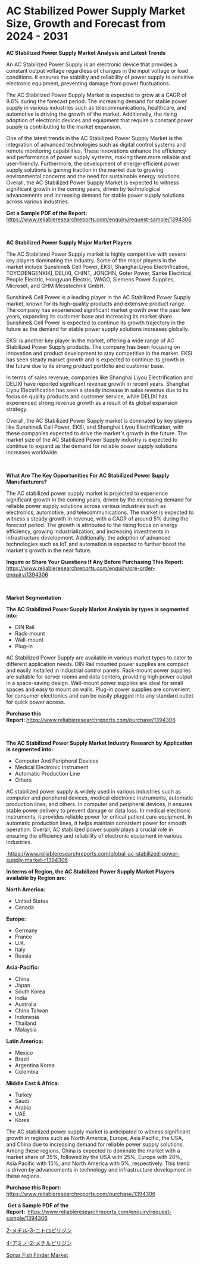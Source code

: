 <p><h1>AC Stabilized Power Supply Market Size, Growth and Forecast from 2024 - 2031</h1></p><p><strong>AC Stabilized Power Supply Market Analysis and Latest Trends</strong></p>
<p><p>An AC Stabilized Power Supply is an electronic device that provides a constant output voltage regardless of changes in the input voltage or load conditions. It ensures the stability and reliability of power supply to sensitive electronic equipment, preventing damage from power fluctuations.</p><p>The AC Stabilized Power Supply Market is expected to grow at a CAGR of 9.6% during the forecast period. The increasing demand for stable power supply in various industries such as telecommunications, healthcare, and automotive is driving the growth of the market. Additionally, the rising adoption of electronic devices and equipment that require a constant power supply is contributing to the market expansion.</p><p>One of the latest trends in the AC Stabilized Power Supply Market is the integration of advanced technologies such as digital control systems and remote monitoring capabilities. These innovations enhance the efficiency and performance of power supply systems, making them more reliable and user-friendly. Furthermore, the development of energy-efficient power supply solutions is gaining traction in the market due to growing environmental concerns and the need for sustainable energy solutions. Overall, the AC Stabilized Power Supply Market is expected to witness significant growth in the coming years, driven by technological advancements and increasing demand for stable power supply solutions across various industries.</p></p>
<p><strong>Get a Sample PDF of the Report:&nbsp;</strong> <a href="https://www.reliableresearchreports.com/enquiry/request-sample/1394306">https://www.reliableresearchreports.com/enquiry/request-sample/1394306</a></p>
<p>&nbsp;</p>
<p><strong>AC Stabilized Power Supply Major Market Players</strong></p>
<p><p>The AC Stabilized Power Supply market is highly competitive with several key players dominating the industry. Some of the major players in the market include Sunshine& Cell Power, EKSI, Shanghai Liyou Electrification, TOYODENGENKIKI, DELIXI, CHINT, JONCHN, Goter Power, Sanke Electrical, People Electric, Hongyuan Electric, WAGO, Siemens Power Supplies, Microset, and GHM Messtechnik GmbH.</p><p>Sunshine& Cell Power is a leading player in the AC Stabilized Power Supply market, known for its high-quality products and extensive product range. The company has experienced significant market growth over the past few years, expanding its customer base and increasing its market share. Sunshine& Cell Power is expected to continue its growth trajectory in the future as the demand for stable power supply solutions increases globally.</p><p>EKSI is another key player in the market, offering a wide range of AC Stabilized Power Supply products. The company has been focusing on innovation and product development to stay competitive in the market. EKSI has seen steady market growth and is expected to continue its growth in the future due to its strong product portfolio and customer base.</p><p>In terms of sales revenue, companies like Shanghai Liyou Electrification and DELIXI have reported significant revenue growth in recent years. Shanghai Liyou Electrification has seen a steady increase in sales revenue due to its focus on quality products and customer service, while DELIXI has experienced strong revenue growth as a result of its global expansion strategy.</p><p>Overall, the AC Stabilized Power Supply market is dominated by key players like Sunshine& Cell Power, EKSI, and Shanghai Liyou Electrification, with these companies expected to drive the market's growth in the future. The market size of the AC Stabilized Power Supply industry is expected to continue to expand as the demand for reliable power supply solutions increases worldwide.</p></p>
<p>&nbsp;</p>
<p><strong>What Are The Key Opportunities For AC Stabilized Power Supply Manufacturers?</strong></p>
<p><p>The AC stabilized power supply market is projected to experience significant growth in the coming years, driven by the increasing demand for reliable power supply solutions across various industries such as electronics, automotive, and telecommunications. The market is expected to witness a steady growth in revenue, with a CAGR of around 5% during the forecast period. The growth is attributed to the rising focus on energy efficiency, growing industrialization, and increasing investments in infrastructure development. Additionally, the adoption of advanced technologies such as IoT and automation is expected to further boost the market's growth in the near future.</p></p>
<p><strong>Inquire or Share Your Questions If Any Before Purchasing This Report:</strong> <a href="https://www.reliableresearchreports.com/enquiry/pre-order-enquiry/1394306">https://www.reliableresearchreports.com/enquiry/pre-order-enquiry/1394306</a></p>
<p>&nbsp;</p>
<p><strong>Market Segmentation</strong></p>
<p><strong>The AC Stabilized Power Supply Market Analysis by types is segmented into:</strong></p>
<p><ul><li>DIN Rail</li><li>Rack-mount</li><li>Wall-mount</li><li>Plug-in</li></ul></p>
<p><p>AC Stabilized Power Supply are available in various market types to cater to different application needs. DIN Rail mounted power supplies are compact and easily installed in industrial control panels. Rack-mount power supplies are suitable for server rooms and data centers, providing high power output in a space-saving design. Wall-mount power supplies are ideal for small spaces and easy to mount on walls. Plug-in power supplies are convenient for consumer electronics and can be easily plugged into any standard outlet for quick power access.</p></p>
<p><strong>Purchase this Report:&nbsp;</strong><a href="https://www.reliableresearchreports.com/purchase/1394306">https://www.reliableresearchreports.com/purchase/1394306</a></p>
<p>&nbsp;</p>
<p><strong>The AC Stabilized Power Supply Market Industry Research by Application is segmented into:</strong></p>
<p><ul><li>Computer And Peripheral Devices</li><li>Medical Electronic Instrument</li><li>Automatic Production Line</li><li>Others</li></ul></p>
<p><p>AC stabilized power supply is widely used in various industries such as computer and peripheral devices, medical electronic instruments, automatic production lines, and others. In computer and peripheral devices, it ensures stable power delivery to prevent damage or data loss. In medical electronic instruments, it provides reliable power for critical patient care equipment. In automatic production lines, it helps maintain consistent power for smooth operation. Overall, AC stabilized power supply plays a crucial role in ensuring the efficiency and reliability of electronic equipment in various industries.</p></p>
<p><a href="https://www.reliableresearchreports.com/global-ac-stabilized-power-supply-market-r1394306">&nbsp;https://www.reliableresearchreports.com/global-ac-stabilized-power-supply-market-r1394306</a></p>
<p><strong>In terms of Region, the AC Stabilized Power Supply Market Players available by Region are:</strong></p>
<p>
    <p> <strong> North America: </strong>
        <ul>
            <li>United States</li>
            <li>Canada</li>
        </ul>
        </p> 
    <p> <strong> Europe: </strong>
        <ul>
            <li>Germany</li>
            <li>France</li>
            <li>U.K.</li>
            <li>Italy</li>
            <li>Russia</li>
        </ul>
        </p> 
    <p> <strong> Asia-Pacific: </strong>
        <ul>
            <li>China</li>
            <li>Japan</li>
            <li>South Korea</li>
            <li>India</li>
            <li>Australia</li>
            <li>China Taiwan</li>
            <li>Indonesia</li>
            <li>Thailand</li>
            <li>Malaysia</li>
        </ul>
        </p> 
    <p> <strong> Latin America: </strong>
        <ul>
            <li>Mexico</li>
            <li>Brazil</li>
            <li>Argentina Korea</li>
            <li>Colombia</li>
        </ul>
        </p> 
    <p> <strong> Middle East & Africa: </strong>
        <ul>
            <li>Turkey</li>
            <li>Saudi</li>
            <li>Arabia</li>
            <li>UAE</li>
            <li>Korea</li>
        </ul>
    </p>
    </p>
<p><p>The AC stabilized power supply market is anticipated to witness significant growth in regions such as North America, Europe, Asia Pacific, the USA, and China due to increasing demand for reliable power supply solutions. Among these regions, China is expected to dominate the market with a market share of 35%, followed by the USA with 25%, Europe with 20%, Asia Pacific with 15%, and North America with 5%, respectively. This trend is driven by advancements in technology and infrastructure development in these regions.</p></p>
<p><strong>Purchase this Report: </strong><a href="https://www.reliableresearchreports.com/purchase/1394306">https://www.reliableresearchreports.com/purchase/1394306</a></p>
<p>&nbsp;<strong>Get a Sample PDF of the Report:&nbsp;&nbsp;</strong><a href="https://www.reliableresearchreports.com/enquiry/request-sample/1394306">https://www.reliableresearchreports.com/enquiry/request-sample/1394306</a></p>
<p><strong></strong></p>
<p><p><a href="https://github.com/ksxzwxabcuynh011/Market-Research-Report-List-2/blob/main/277375589720.md">2-メチル-3-ニトロピリジン</a></p><p><a href="https://github.com/NikitaBruen/Market-Research-Report-List-1/blob/main/394480889719.md">4-アミノ-2-メチルピリジン</a></p><p><a href="https://view.publitas.com/reportprime-1/decoding-sonar-fish-finder-market-metrics-market-share-trends-and-growth-patterns/">Sonar Fish Finder Market</a></p></p>